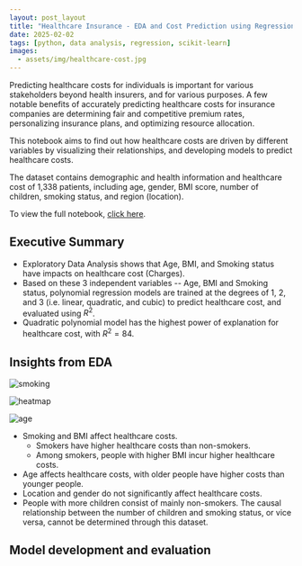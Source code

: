```yaml
---
layout: post_layout
title: "Healthcare Insurance - EDA and Cost Prediction using Regression Models"
date: 2025-02-02
tags: [python, data analysis, regression, scikit-learn]
images:
  - assets/img/healthcare-cost.jpg
---
```


Predicting healthcare costs for individuals is important for various stakeholders beyond health insurers, and for various purposes. A few notable benefits of accurately predicting healthcare costs for insurance companies are determining fair and competitive premium rates, personalizing insurance plans, and optimizing resource allocation.

This notebook aims to find out how healthcare costs are driven by different variables by visualizing their relationships, and developing models to predict healthcare costs. 

The dataset contains demographic and health information and healthcare cost of 1,338 patients, including age, gender, BMI score, number of children, smoking status, and region (location).

To view the full notebook, [click here](https://github.com/Hoale2908/Mortgage_Loans_Data_Preprocessing/blob/main/code.ipynb).

## Executive Summary  
 - Exploratory Data Analysis shows that Age, BMI, and Smoking status have impacts on healthcare cost (Charges).
 - Based on these 3 independent variables -- Age, BMI and Smoking status, polynomial regression models are trained at the degrees of 1, 2, and 3 (i.e. linear, quadratic, and cubic) to predict healthcare cost, and evaluated using $R^2$. 
 - Quadratic polynomial model has the highest power of explanation for healthcare cost, with $R^2=84%$. 


## Insights from EDA  
 

![smoking](https://www.kaggleusercontent.com/kf/220315349/eyJhbGciOiJkaXIiLCJlbmMiOiJBMTI4Q0JDLUhTMjU2In0..x5iwbCXsePY2NSWay9FPWQ.CEuUpIazfDstwWgagDyk3jyRIzKNPDUbwA4JIIma-FL4fFcPmeLUobKTI1maDu92vI8doam7ZXINX-z1cwmsWIfxhLvCxZhbMqtCGrOTxeeMbbkIQX9YFay4sXJ7XrRDsDeXuwXb1OeTZAFeSS1AmYObUzl3A8ed4PrhRRfO30UXdzh8Y3NoDksLMpaMxLpxOPeCRg7Mt5am-F-QuFm6dGod4JeEKel5tuLdLEYi4gHMeBHY7KF-xcpW1to8WWWsS7xaud_UC4147HDp6R6iCeItAHWglC79OhK52hVDfJfU4usS6zLHgKBSkmDvtT-P64LMtOms-nB27cG2bELEEHo_qet1aKkgHzUBlqZNZE7sMCNIddniCRqnkytGPmIp5sMPQbf9OVhYE5zeGNbgZQ1W-Hxwk1nQYmQR5vz3AncZZ1Ct663Iu42RmaGtfyptXvV7jMviWie_uXyGIPDWxySA9pn_eb6Lsyx_UKEkvs3ke7IdTPzpDRPCN1Ic2gFDiHR3RHRr1LcRtQb5gZplaeMk1N2DG7PjH-9BV2WboX03_sYcE3L_OZu7D9bklTXFLJDlpKOOva-7DGP3U10TK9xdfSBxJtd7KaUt7o9csl3ITIsDOX9Oq5lWwi4gHpXD8hOI5IHR_NnToE59JaMIsiv6ow_lSsq5UrE8sgCvoGc.GG4IjMAvxJgr_z9MNgZ6Ag/__results___files/__results___13_0.png)

![heatmap](https://www.kaggleusercontent.com/kf/220315349/eyJhbGciOiJkaXIiLCJlbmMiOiJBMTI4Q0JDLUhTMjU2In0..x5iwbCXsePY2NSWay9FPWQ.CEuUpIazfDstwWgagDyk3jyRIzKNPDUbwA4JIIma-FL4fFcPmeLUobKTI1maDu92vI8doam7ZXINX-z1cwmsWIfxhLvCxZhbMqtCGrOTxeeMbbkIQX9YFay4sXJ7XrRDsDeXuwXb1OeTZAFeSS1AmYObUzl3A8ed4PrhRRfO30UXdzh8Y3NoDksLMpaMxLpxOPeCRg7Mt5am-F-QuFm6dGod4JeEKel5tuLdLEYi4gHMeBHY7KF-xcpW1to8WWWsS7xaud_UC4147HDp6R6iCeItAHWglC79OhK52hVDfJfU4usS6zLHgKBSkmDvtT-P64LMtOms-nB27cG2bELEEHo_qet1aKkgHzUBlqZNZE7sMCNIddniCRqnkytGPmIp5sMPQbf9OVhYE5zeGNbgZQ1W-Hxwk1nQYmQR5vz3AncZZ1Ct663Iu42RmaGtfyptXvV7jMviWie_uXyGIPDWxySA9pn_eb6Lsyx_UKEkvs3ke7IdTPzpDRPCN1Ic2gFDiHR3RHRr1LcRtQb5gZplaeMk1N2DG7PjH-9BV2WboX03_sYcE3L_OZu7D9bklTXFLJDlpKOOva-7DGP3U10TK9xdfSBxJtd7KaUt7o9csl3ITIsDOX9Oq5lWwi4gHpXD8hOI5IHR_NnToE59JaMIsiv6ow_lSsq5UrE8sgCvoGc.GG4IjMAvxJgr_z9MNgZ6Ag/__results___files/__results___16_0.png)

![age](https://www.kaggleusercontent.com/kf/220315349/eyJhbGciOiJkaXIiLCJlbmMiOiJBMTI4Q0JDLUhTMjU2In0..x5iwbCXsePY2NSWay9FPWQ.CEuUpIazfDstwWgagDyk3jyRIzKNPDUbwA4JIIma-FL4fFcPmeLUobKTI1maDu92vI8doam7ZXINX-z1cwmsWIfxhLvCxZhbMqtCGrOTxeeMbbkIQX9YFay4sXJ7XrRDsDeXuwXb1OeTZAFeSS1AmYObUzl3A8ed4PrhRRfO30UXdzh8Y3NoDksLMpaMxLpxOPeCRg7Mt5am-F-QuFm6dGod4JeEKel5tuLdLEYi4gHMeBHY7KF-xcpW1to8WWWsS7xaud_UC4147HDp6R6iCeItAHWglC79OhK52hVDfJfU4usS6zLHgKBSkmDvtT-P64LMtOms-nB27cG2bELEEHo_qet1aKkgHzUBlqZNZE7sMCNIddniCRqnkytGPmIp5sMPQbf9OVhYE5zeGNbgZQ1W-Hxwk1nQYmQR5vz3AncZZ1Ct663Iu42RmaGtfyptXvV7jMviWie_uXyGIPDWxySA9pn_eb6Lsyx_UKEkvs3ke7IdTPzpDRPCN1Ic2gFDiHR3RHRr1LcRtQb5gZplaeMk1N2DG7PjH-9BV2WboX03_sYcE3L_OZu7D9bklTXFLJDlpKOOva-7DGP3U10TK9xdfSBxJtd7KaUt7o9csl3ITIsDOX9Oq5lWwi4gHpXD8hOI5IHR_NnToE59JaMIsiv6ow_lSsq5UrE8sgCvoGc.GG4IjMAvxJgr_z9MNgZ6Ag/__results___files/__results___21_0.png)

 
- Smoking and BMI affect healthcare costs. 
  - Smokers have higher healthcare costs than non-smokers.
  - Among smokers, people with higher BMI incur higher healthcare costs.
- Age affects healthcare costs, with older people have higher costs than younger people.
- Location and gender do not significantly affect healthcare costs.
- People with more children consist of mainly non-smokers. The causal relationship between the number of children and smoking status, or vice versa, cannot be determined through this dataset.

## Model development and evaluation